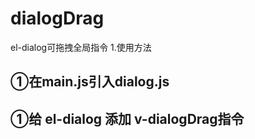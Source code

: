 # dialogDrag
el-dialog可拖拽全局指令
1.使用方法
## ①在main.js引入dialog.js
## ①给 el-dialog 添加 v-dialogDrag指令  <el-dialog v-dialogDrag></el-dialog>
